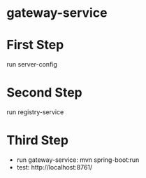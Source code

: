 # gateway-service

# First Step

run server-config

# Second Step

run registry-service

# Third Step

* run gateway-service: mvn spring-boot:run
* test: http://localhost:8761/
